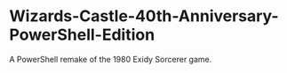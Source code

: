 # Wizards-Castle-40th-Anniversary-PowerShell-Edition
A PowerShell remake of the 1980 Exidy Sorcerer game.
